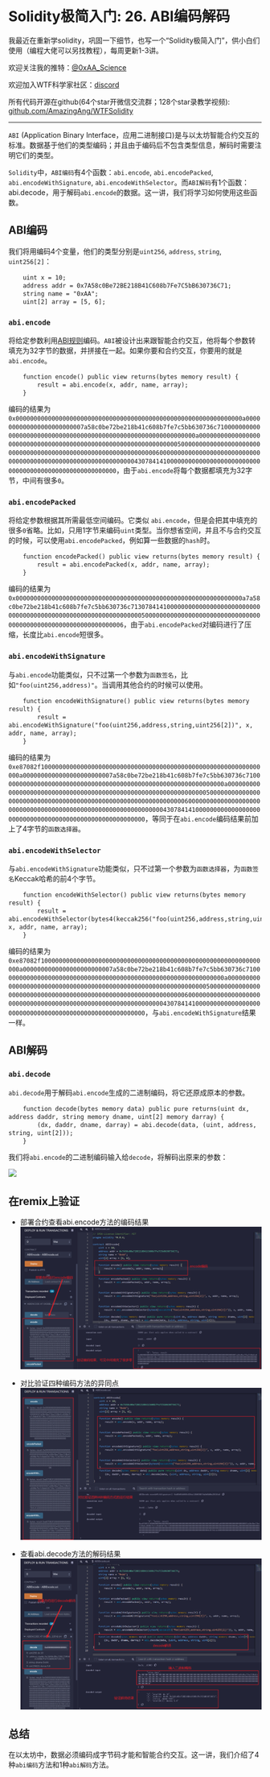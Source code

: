 # Solidity极简入门: 26. ABI编码解码

我最近在重新学solidity，巩固一下细节，也写一个“Solidity极简入门”，供小白们使用（编程大佬可以另找教程），每周更新1-3讲。

欢迎关注我的推特：[@0xAA_Science](https://twitter.com/0xAA_Science)

欢迎加入WTF科学家社区：[discord](https://discord.gg/5akcruXrsk)

所有代码开源在github(64个star开微信交流群；128个star录教学视频): [github.com/AmazingAng/WTFSolidity](https://github.com/AmazingAng/WTFSolidity)

-----

`ABI` (Application Binary Interface，应用二进制接口)是与以太坊智能合约交互的标准。数据基于他们的类型编码；并且由于编码后不包含类型信息，解码时需要注明它们的类型。

`Solidity`中，`ABI编码`有4个函数：`abi.encode`, `abi.encodePacked`, `abi.encodeWithSignature`, `abi.encodeWithSelector`。而`ABI解码`有1个函数：abi.decode，用于解码`abi.encode`的数据。这一讲，我们将学习如何使用这些函数。

## ABI编码

我们将用编码4个变量，他们的类型分别是`uint256`, `address`, `string`, `uint256[2]`：
```solidity
    uint x = 10;
    address addr = 0x7A58c0Be72BE218B41C608b7Fe7C5bB630736C71;
    string name = "0xAA";
    uint[2] array = [5, 6]; 
```

### `abi.encode`
将给定参数利用[ABI规则](https://learnblockchain.cn/docs/solidity/abi-spec.html)编码。`ABI`被设计出来跟智能合约交互，他将每个参数转填充为32字节的数据，并拼接在一起。如果你要和合约交互，你要用的就是`abi.encode`。
```solidity
    function encode() public view returns(bytes memory result) {
        result = abi.encode(x, addr, name, array);
    }
```
编码的结果为`0x000000000000000000000000000000000000000000000000000000000000000a0000000000000000000000007a58c0be72be218b41c608b7fe7c5bb630736c7100000000000000000000000000000000000000000000000000000000000000a00000000000000000000000000000000000000000000000000000000000000005000000000000000000000000000000000000000000000000000000000000000600000000000000000000000000000000000000000000000000000000000000043078414100000000000000000000000000000000000000000000000000000000`，由于`abi.encode`将每个数据都填充为32字节，中间有很多`0`。

### `abi.encodePacked`
将给定参数根据其所需最低空间编码。它类似 `abi.encode`，但是会把其中填充的很多`0`省略。比如，只用1字节来编码`uint`类型。当你想省空间，并且不与合约交互的时候，可以使用`abi.encodePacked`，例如算一些数据的`hash`时。

```solidity
    function encodePacked() public view returns(bytes memory result) {
        result = abi.encodePacked(x, addr, name, array);
    }
```
编码的结果为`0x000000000000000000000000000000000000000000000000000000000000000a7a58c0be72be218b41c608b7fe7c5bb630736c713078414100000000000000000000000000000000000000000000000000000000000000050000000000000000000000000000000000000000000000000000000000000006`，由于`abi.encodePacked`对编码进行了压缩，长度比`abi.encode`短很多。

### `abi.encodeWithSignature`
与`abi.encode`功能类似，只不过第一个参数为`函数签名`，比如`"foo(uint256,address)"`。当调用其他合约的时候可以使用。
```solidity
    function encodeWithSignature() public view returns(bytes memory result) {
        result = abi.encodeWithSignature("foo(uint256,address,string,uint256[2])", x, addr, name, array);
    }
```
编码的结果为`0xe87082f1000000000000000000000000000000000000000000000000000000000000000a0000000000000000000000007a58c0be72be218b41c608b7fe7c5bb630736c7100000000000000000000000000000000000000000000000000000000000000a00000000000000000000000000000000000000000000000000000000000000005000000000000000000000000000000000000000000000000000000000000000600000000000000000000000000000000000000000000000000000000000000043078414100000000000000000000000000000000000000000000000000000000`，等同于在`abi.encode`编码结果前加上了4字节的`函数选择器`。

### `abi.encodeWithSelector`
与`abi.encodeWithSignature`功能类似，只不过第一个参数为`函数选择器`，为`函数签名`Keccak哈希的前4个字节。

```solidity
    function encodeWithSelector() public view returns(bytes memory result) {
        result = abi.encodeWithSelector(bytes4(keccak256("foo(uint256,address,string,uint256[2])")), x, addr, name, array);
    }
```

编码的结果为`0xe87082f1000000000000000000000000000000000000000000000000000000000000000a0000000000000000000000007a58c0be72be218b41c608b7fe7c5bb630736c7100000000000000000000000000000000000000000000000000000000000000a00000000000000000000000000000000000000000000000000000000000000005000000000000000000000000000000000000000000000000000000000000000600000000000000000000000000000000000000000000000000000000000000043078414100000000000000000000000000000000000000000000000000000000`，与`abi.encodeWithSignature`结果一样。

## ABI解码
### `abi.decode`
`abi.decode`用于解码`abi.encode`生成的二进制编码，将它还原成原本的参数。

```solidity
    function decode(bytes memory data) public pure returns(uint dx, address daddr, string memory dname, uint[2] memory darray) {
        (dx, daddr, dname, darray) = abi.decode(data, (uint, address, string, uint[2]));
    }
```
我们将`abi.encode`的二进制编码输入给`decode`，将解码出原来的参数：

![](https://images.mirror-media.xyz/publication-images/jboRaaq0U57qVYjmsOgbv.png?height=408&width=624)

## 在remix上验证
- 部署合约查看abi.encode方法的编码结果
![](./img/26-1.png)

- 对比验证四种编码方法的异同点
![](./img/26-2.png)

- 查看abi.decode方法的解码结果
![](./img/26-3.png)

## 总结
在以太坊中，数据必须编码成字节码才能和智能合约交互。这一讲，我们介绍了4种`abi编码`方法和1种`abi解码`方法。
